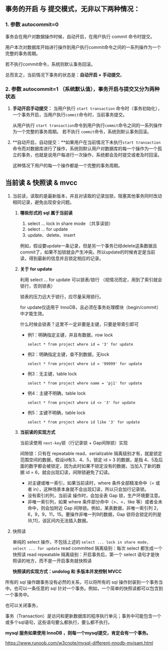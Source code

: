 





## 事务的开启 与 提交模式，无非以下两种情况：

### 1. 参数 autocommit=0

事务会在用户对数据操作时候，自动开启，在用户执行 commit 命令时提交。

用户本次对数据库开始进行操作到用户执行commit命令之间的一系列操作为一个完整的事务周期。

若不执行commit命令，系统则默认事务回滚。

总而言之，当前情况下事务的状态是：**自动开启 + 手动提交**。

### 2. 参数 autocommit=1 （系统默认值），事务开启与提交又分为两种状态

1. **手动开启手动提交：** 当用户执行 `start transaction` 命令时（事务初始化），一个事务开启，当用户执行`commit`命令时，当前事务提交。

   从用户执行 `start transaction`命令到用户执行`commit`命令之间的一系列操作为一个完整的事务周期。
   若不执行 `commit`命令，系统则默认事务回滚。

2. **自动开启，自动提交：**如果用户在当前情况下未执行`start transaction`命令而对数据库进行了操作，系统则默认用户对数据库的每一个操作为一个孤立的事务，也就是说用户每进行一次操作，系统都会及时提交或者及时回滚。

   这种情况下用户的每一个操作都是一个完整的事务周期。
   





## 当前读 & 快照读 & mvcc



1. 当前读，读取的是最新版本，并且对读取的记录加锁，阻塞其他事务同时改动相同记录，避免出现安全问题。

   1. **哪些形式的 sql 属于当前读**

      1. select ... lock in share mode （共享读锁）
      2. select ... for update
      3. update、delete、insert

      例如，假设要update一条记录，但是另一个事务已经delete这条数据且commit了，如果不加锁就会产生冲突。所以update的时候肯定是当前读，得到最新的信息并且锁定相应的记录。

      

   2. **关于 for update**

      利用 select ... for update 可以锁表/锁行 （视情况而定，用到了索引就会锁行，否则锁表）

      锁表的压力远大于锁行，应尽量采用锁行。

      for update仅适用于 InnoDB，且必须在事务处理模块（begin/commit）中才能生效。

      什么时候会锁表？这里不一定非要是主键，只要是带索引即可

      * 例1：明确指定主键，并且有数据，row lock
   
        `select * from project where id = '3' for update`
   
      * 例2：明确指定主键，查不到数据，无lock
   
        `select * from project where id = '99999' for update`
        
      * 例3：无主键，table lock
   
        `select * from project where name = 'pj1' for update`
        
      * 例4：主键不明确，table lock
   
        `select * from project where id <> '3' for update`
        
      * 例5：主键不明确，table lock
   
        `select * from project where id like '3' for update`
   
   3. **当前读的实现方式**
   
      当前读使用 `next-key`锁（行记录锁 + Gap间隙锁）实现
      
      间隙锁：只有在 repeatable read、serializable 隔离级别才有，就是锁定范围空间的数据，假设id有3、4、5，锁定 id > 3 的数据，是指 4、5及后面的数字都会被锁定，因为此时如果不锁定没有的数据，当加入了新的数据 id = 6，就会出现幻读，间隙锁避免了幻读。
      
      
      
      * 对主键或唯一索引，如果当前读时，where 条件全部精准命中（= 或者 in），这种场景本身就不会出现幻读，所以只会加行记录锁。
      * 没有索引的列，当前读 操作时，会加全表 Gap 锁，生产环境要注意。
      * 非唯一索引列，如果 where 条件部分命中（>、<、like 等）或者全未命中，则会加附近 Gap 间隙锁。例如，某表数据，非唯一索引列 2，6，9，9，11，15。要操作非唯一列9的数据，Gap 锁将会锁定的列是(6,11]，该区间内无法插入数据。
      
      
      
      
      
   
2. 快照读
	
	单纯的 select 操作，不包括上述的 `select ... lock in share mode, select ... for update`
	read committed 隔离级别：每次 select 都生成一个快照读
	read repeatable 隔离级别：开启事务后，第一个 select 语句才是快照读的地方，而不是一开启事务就快照读
	
	
	
	**快照读的实现方式：undolog 和 多版本并发控制 MVCC**







所有的 sql 操作跟事务没有必然的关系，可以将所有的 sql 操作封装到一个事务当中。也可以一条任意的 sql 针对一个事务。例如，一个简单的快照读都可以包含到一个事务中。



也可以关闭事务，



事务（Transaction）是访问和更新数据库的程序执行单元；事务中可能包含一个或多个sql语句，这些语句要么都执行，要么都不执行。







**mysql 服务如果使用 InnoDB ，则每一个mysql提交，肯定会有一个事务。**





https://www.runoob.com/w3cnote/mysql-different-nnodb-myisam.html




























